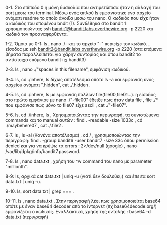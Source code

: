 0-1. Στο επίπεδο 0 η μόνη δυσκολία που αντιμετώπισα ήταν η αλλαγή του port μέσω του terminal. Μέσω ενός απλού ls εμφανιστηκε ενα αρχείο ονόματι readme το οποίο άνοιξα μεσω του nano. Ο κωδικός που είχε ήταν ο κωδικός του επομένου bndit (1). Συνδέθηκα στο bandit 1 χρησιμοποιώντας ssh bandit1@bandit.labs.overthewire.org -p 2220 και κωδικό τον προαναφερθέντα. 

1-2. Όμοια με 0-1: ls , nano ./- και το αρχείο "-" περιείχε τον κωδικό. , είσοδος με ssh bandit2@bandit.labs.overthewire.org -p 2220 (στα επόμενα βήματα παραλλείπεται για χάρην συντομίας και όπου bandit2 το αντίστοιχο επόμενο bandit πχ bandit3)

2-3. ls , nano ./"spaces in this filename", εμφάνιση κωδικού.

3-4. ls, cd ./inhere, ls δίχως αποτέλεσμα οπότε ls -a και εμφάνιση ενός αρχείου ονόματι ".hidden", cat ./.hidden .

4-5. ls, cd ./inhere, ls με εμφανιση πολλων file(file00,file01...). η είσοδος στο πρώτο εμφάνισε με nano ./"-file00" έδειξε πως ήταν data file , file ./* που εμφάνισε πως μόνο το file07 είχε ascii , cat ./"-file07".

5-6. ls, cd ./inhere, ls , Χρησιμοποιώντας την περιγραφή, τα συνιστώμενα commands και το manual αυτών : find . -readable -size 1033c , cd ./maybehere07 , cat ./.file2 .

6-7. ls , ls -al (Κανένα αποτέλεσμα) , cd / , χρησιμοποιώντας την περιγραφή: find . -group bandit6 -user bandit7 -size 33c  όπου permission denied και για να κρύψω τα errors : 2>/dev/null (google) , nano /var/lib/dpkg/info/bandit7.password.

7-8. ls , nano data.txt , χρήση του ^w command του nano με parameter "millionth".

8-9: ls, αρχικά cat data.txt | uniq -u (γιατί δεν δουλεύει;) και έπειτα sort data.txt | uniq -u.

9-10. ls, sort data.txt | grep === .

10-11. ls , nano data.txt , Στην περιγραφή λέει πως χρησιμοποιείται base64 οπότε με έναν base64 decoder από το ίντερνετ (πχ base64decode.org/) εμφανίζεται ο κωδικός. Εναλλακτικά, χρήση της εντολής : base64 -d data.txt (περιγραφή)
